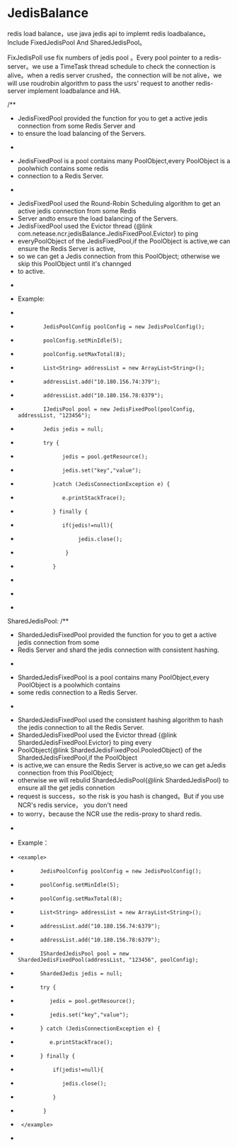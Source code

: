 # JedisBalance
redis load balance，use java jedis api to implemt redis loadbalance。Include FixedJedisPool And SharedJedisPool。

FixJedisPoll use fix numbers of jedis pool 。Every pool pointer to a redis-server。we use a TimeTask thread schedule to check the connection is alive。when  a redis server crushed，the connection will be not alive，we will use roudrobin algorithm to pass the usrs' request to another redis-server implement loadbalance and HA.

/**
 * JedisFixedPool provided the function for you to get a active jedis connection from some Redis Server and
 * to ensure the load balancing of the Servers.
 * <p>
 * JedisFixedPool is a pool contains many PoolObject,every PoolObject is a poolwhich contains some redis
 * connection to a Redis Server.</p>
 * <p>
 * JedisFixedPool used the Round-Robin Scheduling algorithm to get an active jedis connection from some Redis
 * Server andto ensure the load balancing of the Servers.
 * JedisFixedPool used the Evictor thread {@link com.netease.ncr.jedisBalance.JedisFixedPool.Evictor} to ping
 * everyPoolObject of the JedisFixedPool,if the PoolObject is active,we can ensure the Redis Server is active,
 * so we can get a Jedis connection from this PoolObject; otherwise we skip this PoolObject until it's channged
 * to active.
 * </p>
 * <p>Example:
 * <example>
 *             JedisPoolConfig poolConfig = new JedisPoolConfig();
 *             poolConfig.setMinIdle(5);
 *             poolConfig.setMaxTotal(8);
 *             List<String> addressList = new ArrayList<String>();
 *             addressList.add("10.180.156.74:379");
 *             addressList.add("10.180.156.78:6379");
 *             IJedisPool pool = new JedisFixedPool(poolConfig, addressList, "123456");
 *             Jedis jedis = null;
 *             try {
 *                   jedis = pool.getResource();
 *                   jedis.set("key","value");
 *                }catch (JedisConnectionException e) {
 *                   e.printStackTrace();
 *                } finally {
 *                   if(jedis!=null){
 *                        jedis.close();
 *                    }
 *                }
 * </example>
 * </p>
 *


SharedJedisPool:
/**
 * ShardedJedisFixedPool provided the function for you to get a active jedis connection from some
 * Redis Server and shard the jedis connection with consistent hashing.
 * <p>
 * ShardedJedisFixedPool is a pool contains many PoolObject,every PoolObject is a poolwhich contains
 * some redis connection to a Redis Server.</p>
 * <p>
 * ShardedJedisFixedPool used the consistent hashing  algorithm to hash the jedis connection to all the Redis Server.
 * ShardedJedisFixedPool used the Evictor thread {@link ShardedJedisFixedPool.Evictor} to ping every
 * PoolObject{@link ShardedJedisFixedPool.PooledObject} of the ShardedJedisFixedPool,if the PoolObject
 * is active,we can ensure the Redis Server is active,so we can get aJedis connection from this PoolObject;
 * otherwise we will rebulid ShardedJedisPool{@link ShardedJedisPool} to ensure all the get jedis connetion
 * request is success，so the risk is you hash is changed。But if you use NCR's redis service， you don't need
 * to worry，because the NCR use the redis-proxy to shard redis.
 * </p>
 * <p>Example：
 *     <example>
 *            JedisPoolConfig poolConfig = new JedisPoolConfig();
 *            poolConfig.setMinIdle(5);
 *            poolConfig.setMaxTotal(8);
 *            List<String> addressList = new ArrayList<String>();
 *            addressList.add("10.180.156.74:6379");
 *            addressList.add("10.180.156.78:6379");
 *            IShardedJedisPool pool = new ShardedJedisFixedPool(addressList, "123456", poolConfig);
 *            ShardedJedis jedis = null;
 *            try {
 *               jedis = pool.getResource();
 *               jedis.set("key","value");
 *            } catch (JedisConnectionException e) {
 *               e.printStackTrace();
 *            } finally {
 *                if(jedis!=null){
 *                   jedis.close();
 *                }
 *             }
 *      </example>
 * </p>
